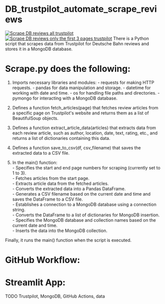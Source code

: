 # DB_trustpilot_automate_scrape_reviews
[![Scrape DB reviews all trustpilot](https://github.com/JeanneDuPre/DB_trustpilot_automate_scrape_reviews/actions/workflows/scrape_all_reviews.yml/badge.svg)](https://github.com/JeanneDuPre/DB_trustpilot_automate_scrape_reviews/actions/workflows/scrape_all_reviews.yml)
[![Scrape DB reviews only the first 3 pages trustpilot](https://github.com/JeanneDuPre/DB_trustpilot_automate_scrape_reviews/actions/workflows/scrape_3_pages.yml/badge.svg)](https://github.com/JeanneDuPre/DB_trustpilot_automate_scrape_reviews/actions/workflows/scrape_3_pages.yml)
There is a Python script that scrapes data from Trustpilot for Deutsche Bahn reviews and stores it in a MongoDB database. 

# <strong>Scrape.py</strong> does the following:

   1. Imports necessary libraries and modules:
    - requests for making HTTP requests.
    - pandas for data manipulation and storage.
    - datetime for working with date and time.
    - os for handling file paths and directories.
    - pymongo for interacting with a MongoDB database.
     
  2. Defines a function fetch_articles(page) that fetches review articles from a specific page on Trustpilot's website and returns them as a list of BeautifulSoup objects.

  3. Defines a function extract_article_data(articles) that extracts data from each review article, such as author, location, date, text, rating, etc., and returns a list of dictionaries containing this data.

  4. Defines a function save_to_csv(df, csv_filename) that saves the extracted data to a CSV file.

  5. In the main() function:<br>
    - Specifies the start and end page numbers for scraping (currently set to 1 to 3).<br>
    - Fetches articles from the start page.<br>
    - Extracts article data from the fetched articles.<br>
    - Converts the extracted data into a Pandas DataFrame.<br>
    - Generates a CSV filename based on the current date and time and saves the DataFrame to a CSV file.<br>
    - Establishes a connection to a MongoDB database using a connection string.<br>
    - Converts the DataFrame to a list of dictionaries for MongoDB insertion.<br>
    - Specifies the MongoDB database and collection names based on the current date and time.<br>
    - Inserts the data into the MongoDB collection.<br>

Finally, it runs the main() function when the script is executed.<br>

# <strong>GitHub Workflow</strong>: 

# <strong>Streamlit App</strong>:

TODO Trustpilot, MongoDB, GitHub Actions, data 
